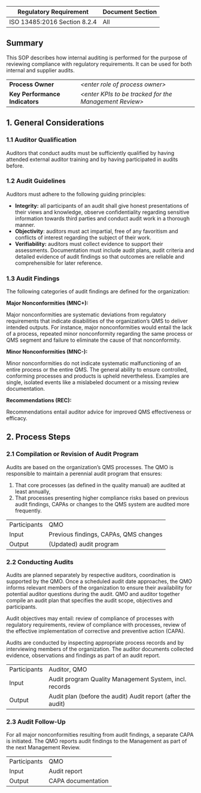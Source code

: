 | Regulatory Requirement       | Document Section |
|------------------------------|------------------|
| ISO 13485:2016 Section 8.2.4 | All              |

## Summary

This SOP describes how internal auditing is performed for the purpose of reviewing compliance with regulatory
requirements. It can be used for both internal and supplier audits.

|                                |                                                          |
|--------------------------------|----------------------------------------------------------|
| **Process Owner**              | *\<enter role of process owner\>*                        |
| **Key Performance Indicators** | *\<enter KPIs to be tracked for the Management Review\>* |

## 1. General Considerations

### 1.1 Auditor Qualification

Auditors that conduct audits must be sufficiently qualified by having attended external auditor training and
by having participated in audits before.

### 1.2 Audit Guidelines

Auditors must adhere to the following guiding principles:

* **Integrity:** all participants of an audit shall give honest presentations of their views and knowledge,
  observe confidentiality regarding sensitive information towards third parties and conduct audit work in a
  thorough manner.
* **Objectivity**: auditors must act impartial, free of any favoritism and conflicts of interest regarding the
  subject of their work.
* **Verifiability:** auditors must collect evidence to support their assessments. Documentation must include
  audit plans, audit criteria and detailed evidence of audit findings so that outcomes are reliable and
  comprehensible for later reference.

### 1.3 Audit Findings

The following categories of audit findings are defined for the organization:

**Major Nonconformities (MNC+):**

Major nonconformities are systematic deviations from regulatory requirements that indicate disabilities of the
organization’s QMS to deliver intended outputs. For instance, major nonconformities would entail the lack of a
process, repeated minor nonconformity regarding the same process or QMS segment and failure to eliminate the
cause of that nonconformity.

**Minor Nonconformities (MNC-):**

Minor nonconformities do not indicate systematic malfunctioning of an entire process or the entire QMS. The
general ability to ensure controlled, conforming processes and products is upheld nevertheless. Examples are
single, isolated events like a mislabeled document or a missing review documentation.

**Recommendations (REC):**

Recommendations entail auditor advice for improved QMS effectiveness or efficacy.

## 2. Process Steps

### 2.1 Compilation or Revision of Audit Program

Audits are based on the organization’s QMS processes. The QMO is responsible to maintain a perennial audit
program that ensures:

1. That core processes (as defined in the quality manual) are audited at least annually,
2. That processes presenting higher compliance risks based on previous audit findings, CAPAs or changes to the
   QMS system are audited more frequently.

|              |                                       |
|--------------|---------------------------------------|
| Participants | QMO                                   |
| Input        | Previous findings, CAPAs, QMS changes |
| Output       | (Updated) audit program               |

### 2.2 Conducting Audits

Audits are planned separately by respective auditors, coordination is supported by the QMO. Once a scheduled
audit date approaches, the QMO informs relevant members of the organization to ensure their availability for
potential auditor questions during the audit. QMO and auditor together compile an audit plan that specifies
the audit scope, objectives and participants.

Audit objectives may entail: review of compliance of processes with regulatory requirements, review of
compliance with processes, review of the effective implementation of corrective and preventive action (CAPA).

Audits are conducted by inspecting appropriate process records and by interviewing members of the
organization. The auditor documents collected evidence, observations and findings as part of an audit report.

|              |                                                              |
|--------------|--------------------------------------------------------------|
| Participants | Auditor, QMO                                                 |
| Input        | Audit program Quality Management System, incl. records       |
| Output       | Audit plan (before the audit) Audit report (after the audit) |

### 2.3 Audit Follow-Up

For all major nonconformities resulting from audit findings, a separate CAPA is initiated.
The QMO reports audit findings to the Management as part of the next Management Review.

|              |                    |
|--------------|--------------------|
| Participants | QMO                |
| Input        | Audit report       |
| Output       | CAPA documentation |
